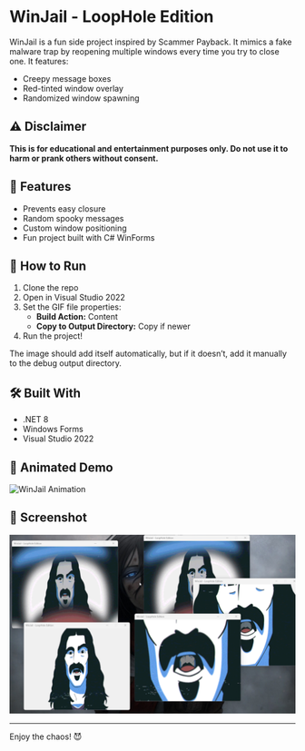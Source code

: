 ﻿# WinJail - LoopHole Edition

WinJail is a fun side project inspired by Scammer Payback. It mimics a fake malware trap by reopening multiple windows every time you try to close one. It features:

- Creepy message boxes
- Red-tinted window overlay
- Randomized window spawning

## ⚠️ Disclaimer

**This is for educational and entertainment purposes only. Do not use it to harm or prank others without consent.**

## 🧱 Features

- Prevents easy closure
- Random spooky messages
- Custom window positioning
- Fun project built with C# WinForms

## 🚀 How to Run

1. Clone the repo
2. Open in Visual Studio 2022
3. Set the GIF file properties:
   - **Build Action:** Content
   - **Copy to Output Directory:** Copy if newer
4. Run the project!

The image should add itself automatically, but if it doesn’t, add it manually to the debug output directory.

## 🛠️ Built With

- .NET 8
- Windows Forms
- Visual Studio 2022

## 🎥 Animated Demo

![WinJail Animation](assets/demo.gif)

## 📸 Screenshot

![WinJail Screenshot](assets/screenshot.png)

---

Enjoy the chaos! 😈
